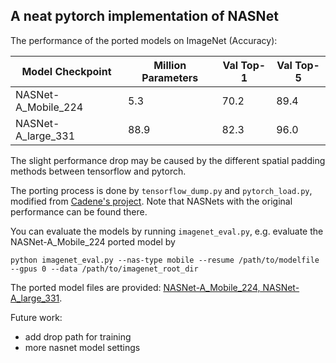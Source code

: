 ## A neat pytorch implementation of NASNet

The performance of the ported models on ImageNet (Accuracy):

| Model Checkpoint    | Million Parameters | Val Top-1 | Val Top-5 |
| ------------------- | ------------------ | --------- | --------- |
| NASNet-A_Mobile_224 | 5.3                | 70.2      | 89.4      |
| NASNet-A_large_331  | 88.9               | 82.3      | 96.0      |

The slight performance drop may be caused by the different spatial padding methods between tensorflow and pytorch.

The porting process is done by `tensorflow_dump.py` and `pytorch_load.py`, modified from [Cadene's project](https://github.com/Cadene/tensorflow-model-zoo.torch/tree/master/nasnet). Note that NASNets with the original performance can be found there.

You can evaluate the models by running `imagenet_eval.py`, e.g. evaluate the NASNet-A_Mobile_224 ported model by

```shell
python imagenet_eval.py --nas-type mobile --resume /path/to/modelfile --gpus 0 --data /path/to/imagenet_root_dir
```

The ported model files are provided: [NASNet-A_Mobile_224, NASNet-A_large_331](https://www.dropbox.com/sh/ng93kp7f7ypat73/AABUQhImioJ2saQ3N-qWzrJga?dl=0).

Future work:  
- add drop path for training  
-  more nasnet model settings
